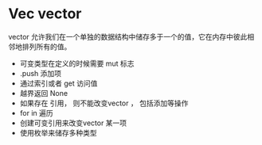 # Vec<T>  vector

vector 允许我们在一个单独的数据结构中储存多于一个的值，它在内存中彼此相邻地排列所有的值。

* 可变类型在定义的时候需要 mut 标志
* .push 添加项
* 通过索引或者 get 访问值
* 越界返回 None 
* 如果存在 引用， 则不能改变vector ， 包括添加等操作
* for in 遍历
* 创建可变引用来改变vector 某一项
* 使用枚举来储存多种类型